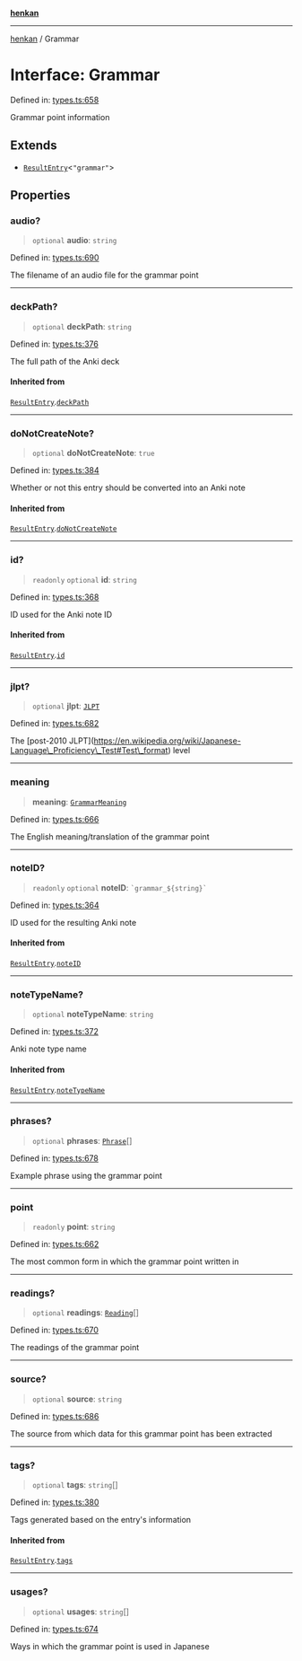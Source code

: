 [**henkan**](../README.md)

***

[henkan](../README.md) / Grammar

# Interface: Grammar

Defined in: [types.ts:658](https://github.com/Ronokof/Henkan/blob/52fe6d98746996eb6471b21af2a4100c9ce484cf/src/types.ts#L658)

Grammar point information

## Extends

- [`ResultEntry`](ResultEntry.md)\<`"grammar"`\>

## Properties

### audio?

> `optional` **audio**: `string`

Defined in: [types.ts:690](https://github.com/Ronokof/Henkan/blob/52fe6d98746996eb6471b21af2a4100c9ce484cf/src/types.ts#L690)

The filename of an audio file for the grammar point

***

### deckPath?

> `optional` **deckPath**: `string`

Defined in: [types.ts:376](https://github.com/Ronokof/Henkan/blob/52fe6d98746996eb6471b21af2a4100c9ce484cf/src/types.ts#L376)

The full path of the Anki deck

#### Inherited from

[`ResultEntry`](ResultEntry.md).[`deckPath`](ResultEntry.md#deckpath)

***

### doNotCreateNote?

> `optional` **doNotCreateNote**: `true`

Defined in: [types.ts:384](https://github.com/Ronokof/Henkan/blob/52fe6d98746996eb6471b21af2a4100c9ce484cf/src/types.ts#L384)

Whether or not this entry should be converted into an Anki note

#### Inherited from

[`ResultEntry`](ResultEntry.md).[`doNotCreateNote`](ResultEntry.md#donotcreatenote)

***

### id?

> `readonly` `optional` **id**: `string`

Defined in: [types.ts:368](https://github.com/Ronokof/Henkan/blob/52fe6d98746996eb6471b21af2a4100c9ce484cf/src/types.ts#L368)

ID used for the Anki note ID

#### Inherited from

[`ResultEntry`](ResultEntry.md).[`id`](ResultEntry.md#id)

***

### jlpt?

> `optional` **jlpt**: [`JLPT`](../type-aliases/JLPT.md)

Defined in: [types.ts:682](https://github.com/Ronokof/Henkan/blob/52fe6d98746996eb6471b21af2a4100c9ce484cf/src/types.ts#L682)

The \[post-2010 JLPT\](https://en.wikipedia.org/wiki/Japanese-Language\_Proficiency\_Test#Test\_format) level

***

### meaning

> **meaning**: [`GrammarMeaning`](GrammarMeaning.md)

Defined in: [types.ts:666](https://github.com/Ronokof/Henkan/blob/52fe6d98746996eb6471b21af2a4100c9ce484cf/src/types.ts#L666)

The English meaning/translation of the grammar point

***

### noteID?

> `readonly` `optional` **noteID**: `` `grammar_${string}` ``

Defined in: [types.ts:364](https://github.com/Ronokof/Henkan/blob/52fe6d98746996eb6471b21af2a4100c9ce484cf/src/types.ts#L364)

ID used for the resulting Anki note

#### Inherited from

[`ResultEntry`](ResultEntry.md).[`noteID`](ResultEntry.md#noteid)

***

### noteTypeName?

> `optional` **noteTypeName**: `string`

Defined in: [types.ts:372](https://github.com/Ronokof/Henkan/blob/52fe6d98746996eb6471b21af2a4100c9ce484cf/src/types.ts#L372)

Anki note type name

#### Inherited from

[`ResultEntry`](ResultEntry.md).[`noteTypeName`](ResultEntry.md#notetypename)

***

### phrases?

> `optional` **phrases**: [`Phrase`](Phrase.md)[]

Defined in: [types.ts:678](https://github.com/Ronokof/Henkan/blob/52fe6d98746996eb6471b21af2a4100c9ce484cf/src/types.ts#L678)

Example phrase using the grammar point

***

### point

> `readonly` **point**: `string`

Defined in: [types.ts:662](https://github.com/Ronokof/Henkan/blob/52fe6d98746996eb6471b21af2a4100c9ce484cf/src/types.ts#L662)

The most common form in which the grammar point written in

***

### readings?

> `optional` **readings**: [`Reading`](Reading.md)[]

Defined in: [types.ts:670](https://github.com/Ronokof/Henkan/blob/52fe6d98746996eb6471b21af2a4100c9ce484cf/src/types.ts#L670)

The readings of the grammar point

***

### source?

> `optional` **source**: `string`

Defined in: [types.ts:686](https://github.com/Ronokof/Henkan/blob/52fe6d98746996eb6471b21af2a4100c9ce484cf/src/types.ts#L686)

The source from which data for this grammar point has been extracted

***

### tags?

> `optional` **tags**: `string`[]

Defined in: [types.ts:380](https://github.com/Ronokof/Henkan/blob/52fe6d98746996eb6471b21af2a4100c9ce484cf/src/types.ts#L380)

Tags generated based on the entry's information

#### Inherited from

[`ResultEntry`](ResultEntry.md).[`tags`](ResultEntry.md#tags)

***

### usages?

> `optional` **usages**: `string`[]

Defined in: [types.ts:674](https://github.com/Ronokof/Henkan/blob/52fe6d98746996eb6471b21af2a4100c9ce484cf/src/types.ts#L674)

Ways in which the grammar point is used in Japanese
